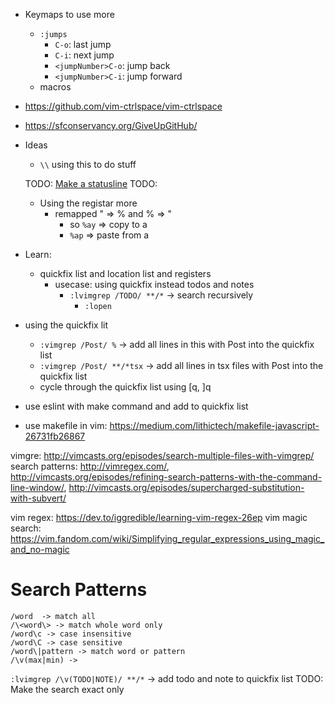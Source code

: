 - Keymaps to use more

  - `:jumps`
    - `C-o`: last jump
    - `C-i`: next jump
    - `<jumpNumber>C-o`: jump back
    - `<jumpNumber>C-i`: jump forward
  - macros

- https://github.com/vim-ctrlspace/vim-ctrlspace
- https://sfconservancy.org/GiveUpGitHub/
- Ideas

  - `\\` using this to do stuff

  TODO: [Make a statusline](https://elianiva.my.id/post/neovim-lua-statusline)
  TODO:

  - Using the registar more
    - remapped " => % and % => "
      - so `%ay` => copy to a
      - `%ap` => paste from a

- Learn:
  - quickfix list and location list and registers
    - usecase: using quickfix instead todos and notes
      - `:lvimgrep /TODO/ **/*` -> search recursively
        - `:lopen`
- using the quickfix lit
  - `:vimgrep /Post/ %` -> add all lines in this with Post into the quickfix list
  - `:vimgrep /Post/ **/*tsx` -> add all lines in tsx files with Post into the quickfix list
  - cycle through the quickfix list using [q, ]q
- use eslint with make command and add to quickfix list

- use makefile in vim: <https://medium.com/lithictech/makefile-javascript-26731fb26867>

vimgre: <http://vimcasts.org/episodes/search-multiple-files-with-vimgrep/>
search patterns:
<http://vimregex.com/>,
<http://vimcasts.org/episodes/refining-search-patterns-with-the-command-line-window/>,
<http://vimcasts.org/episodes/supercharged-substitution-with-subvert/>

vim regex: <https://dev.to/iggredible/learning-vim-regex-26ep>
vim magic search: <https://vim.fandom.com/wiki/Simplifying_regular_expressions_using_magic_and_no-magic>

# Search Patterns

```
/word  -> match all
/\<word\> -> match whole word only
/word\c -> case insensitive
/word\C -> case sensitive
/word\|pattern -> match word or pattern
/\v(max|min) ->
```

`:lvimgrep /\v(TODO|NOTE)/ **/*` -> add todo and note to quickfix list
TODO: Make the search exact only
